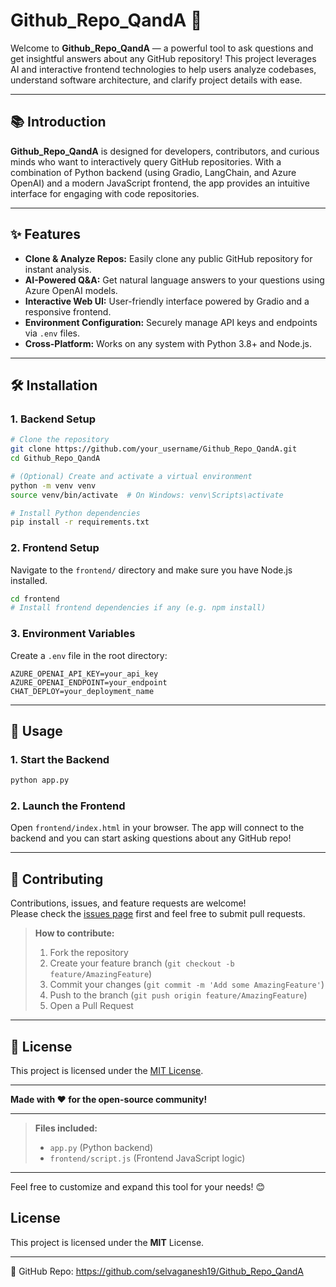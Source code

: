 # Github_Repo_QandA 🚀

Welcome to **Github_Repo_QandA** — a powerful tool to ask questions and get insightful answers about any GitHub repository! This project leverages AI and interactive frontend technologies to help users analyze codebases, understand software architecture, and clarify project details with ease.

---

## 📚 Introduction

**Github_Repo_QandA** is designed for developers, contributors, and curious minds who want to interactively query GitHub repositories. With a combination of Python backend (using Gradio, LangChain, and Azure OpenAI) and a modern JavaScript frontend, the app provides an intuitive interface for engaging with code repositories.

---

## ✨ Features

- **Clone & Analyze Repos:** Easily clone any public GitHub repository for instant analysis.
- **AI-Powered Q&A:** Get natural language answers to your questions using Azure OpenAI models.
- **Interactive Web UI:** User-friendly interface powered by Gradio and a responsive frontend.
- **Environment Configuration:** Securely manage API keys and endpoints via `.env` files.
- **Cross-Platform:** Works on any system with Python 3.8+ and Node.js.

---

## 🛠️ Installation

### 1. Backend Setup

```bash
# Clone the repository
git clone https://github.com/your_username/Github_Repo_QandA.git
cd Github_Repo_QandA

# (Optional) Create and activate a virtual environment
python -m venv venv
source venv/bin/activate  # On Windows: venv\Scripts\activate

# Install Python dependencies
pip install -r requirements.txt
```

### 2. Frontend Setup

Navigate to the `frontend/` directory and make sure you have Node.js installed.

```bash
cd frontend
# Install frontend dependencies if any (e.g. npm install)
```

### 3. Environment Variables

Create a `.env` file in the root directory:

```env
AZURE_OPENAI_API_KEY=your_api_key
AZURE_OPENAI_ENDPOINT=your_endpoint
CHAT_DEPLOY=your_deployment_name
```

---

## 🚦 Usage

### 1. Start the Backend

```bash
python app.py
```

### 2. Launch the Frontend

Open `frontend/index.html` in your browser. The app will connect to the backend and you can start asking questions about any GitHub repo!

---

## 🤝 Contributing

Contributions, issues, and feature requests are welcome!  
Please check the [issues page](https://github.com/your_username/Github_Repo_QandA/issues) first and feel free to submit pull requests.

> **How to contribute:**
> 1. Fork the repository
> 2. Create your feature branch (`git checkout -b feature/AmazingFeature`)
> 3. Commit your changes (`git commit -m 'Add some AmazingFeature'`)
> 4. Push to the branch (`git push origin feature/AmazingFeature`)
> 5. Open a Pull Request

---

## 📄 License

This project is licensed under the [MIT License](LICENSE).

---

**Made with ❤️ for the open-source community!**

---

> **Files included:**
> - `app.py` (Python backend)
> - `frontend/script.js` (Frontend JavaScript logic)

---

Feel free to customize and expand this tool for your needs! 😊

## License
This project is licensed under the **MIT** License.

---
🔗 GitHub Repo: https://github.com/selvaganesh19/Github_Repo_QandA
